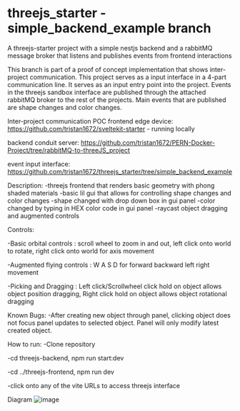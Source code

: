 # threejs_starter - simple_backend_example branch

A threejs-starter project with a simple nestjs backend and a rabbitMQ message broker that listens
and publishes events from frontend interactions

This branch is part of a proof of concept implementation that shows inter-project communication.
This project serves as a input interface in a 4-part communication line. It serves as an input entry
point into the project. Events in the threejs sandbox interface are published through the attached 
rabbitMQ broker to the rest of the projects. Main events that are published are shape changes and
color changes.

Inter-project communication POC
frontend edge device: https://github.com/tristan1672/sveltekit-starter - running locally

backend conduit server: https://github.com/tristan1672/PERN-Docker-Project/tree/rabbitMQ-to-threeJS_project

event input interface: https://github.com/tristan1672/threejs_starter/tree/simple_backend_example

Description:
-threejs frontend that renders basic geometry with phong shaded materials
-basic lil gui that allows for controlling shape changes and color changes
-shape changed with drop down box in gui panel
-color changed by typing in HEX color code in gui panel
-raycast object dragging and augmented controls

Controls:

-Basic orbital controls : scroll wheel to zoom in and out, left click onto world to rotate, right click onto world for axis movement

-Augmented flying controls : W A S D for forward backward left right movement

-Picking and Dragging : Left click/Scrollwheel click hold on object allows object position dragging, Right click hold on object allows object rotational dragging

Known Bugs:
-After creating new object through panel, clicking object does not focus panel updates to selected object. Panel will only modify latest created object.

How to run:
-Clone repository

-cd threejs-backend, npm run start:dev

-cd ../threejs-frontend, npm run dev

-click onto any of the vite URLs to access threejs interface

Diagram
![image](https://github.com/user-attachments/assets/92dcca36-bc85-4462-96f3-5989d3fb748b)
